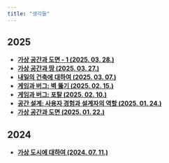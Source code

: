 ```yaml
---
title: "생각들"
---
```


## 2025

<div class="grid cards" markdown>

- [__가상 공간과 도면 - 1 (2025. 03. 28.)__](./2025/0328.md)
- [__가상 공간과 땅 (2025. 03. 27.)__](./2025/0327.md)
- [__내일의 건축에 대하여 (2025. 03. 07.)__](./2025/0307.md)
- [__게임과 버그: 벽 뚫기 (2025. 02. 15.)__](./2025/0215.md)
- [__게임과 버그: 포탈 (2025. 02. 10.)__](./2025/0210.md)
- [__공간 설계: 사용자 경험과 설계자의 역할 (2025. 01. 24.)__](./2025/0124.md)
- [__가상 공간과 도면 (2025. 01. 22.)__](./2025/0122.md)

</div>

## 2024

<div class="grid cards" markdown>

- [__가상 도시에 대하여 (2024. 07. 11.)__](./2024/0711.md)

</div>
